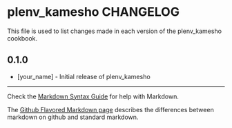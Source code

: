 plenv_kamesho CHANGELOG
=======================

This file is used to list changes made in each version of the plenv_kamesho cookbook.

0.1.0
-----
- [your_name] - Initial release of plenv_kamesho

- - -
Check the [Markdown Syntax Guide](http://daringfireball.net/projects/markdown/syntax) for help with Markdown.

The [Github Flavored Markdown page](http://github.github.com/github-flavored-markdown/) describes the differences between markdown on github and standard markdown.
